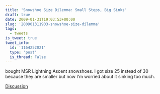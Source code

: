 ```yaml
---
title: 'Snowshoe Size Dilemma: Small Steps, Big Sinks'
draft: true
date: 2009-01-31T19:03:53+00:00
slug: '200901311903-snowshoe-size-dilemma'
tags:
  - tweets
is_tweet: true
tweet_info:
  id: '1164252021'
  type: 'post'
  is_thread: False
---
```




bought MSR Lightning Ascent snowshoes. I got size 25 instead of 30 because they are smaller but now I'm worried about it sinking too much.

[Discussion](https://x.com/sytelus/status/1164252021)
